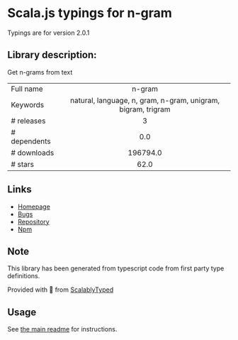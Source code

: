 
# Scala.js typings for n-gram

Typings are for version 2.0.1

## Library description:
Get n-grams from text

|                    |                 |
| ------------------ | :-------------: |
| Full name          | n-gram |
| Keywords           | natural, language, n, gram, n-gram, unigram, bigram, trigram |
| # releases         | 3 |
| # dependents       | 0.0 |
| # downloads        | 196794.0 |
| # stars            | 62.0 |

## Links
- [Homepage](https://github.com/words/n-gram#readme)
- [Bugs](https://github.com/words/n-gram/issues)
- [Repository](https://github.com/words/n-gram)
- [Npm](https://www.npmjs.com/package/n-gram)
    


## Note
This library has been generated from typescript code from first party type definitions.

Provided with :purple_heart: from [ScalablyTyped](https://github.com/oyvindberg/ScalablyTyped)

## Usage
See [the main readme](../../readme.md) for instructions.


